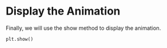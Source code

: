 # Display the Animation

Finally, we will use the show method to display the animation.

```python
plt.show()
```

